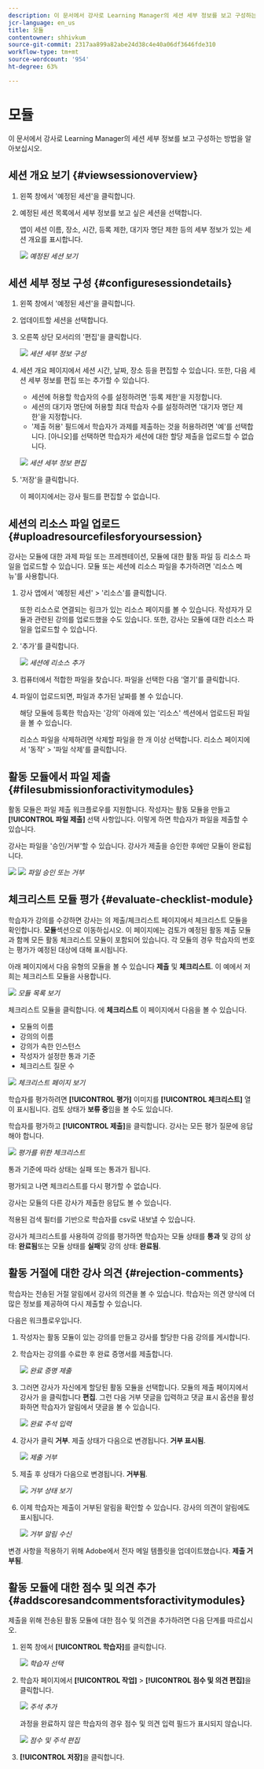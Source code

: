 ```yaml
---
description: 이 문서에서 강사로 Learning Manager의 세션 세부 정보를 보고 구성하는 방법을 알아보십시오.
jcr-language: en_us
title: 모듈
contentowner: shhivkum
source-git-commit: 2317aa899a82abe24d38c4e40a06df3646fde310
workflow-type: tm+mt
source-wordcount: '954'
ht-degree: 63%

---
```




# 모듈

이 문서에서 강사로 Learning Manager의 세션 세부 정보를 보고 구성하는 방법을 알아보십시오.

## 세션 개요 보기 {#viewsessionoverview}

1. 왼쪽 창에서 &#39;예정된 세션&#39;을 클릭합니다.
1. 예정된 세션 목록에서 세부 정보를 보고 싶은 세션을 선택합니다.

   앱이 세션 이름, 장소, 시간, 등록 제한, 대기자 명단 제한 등의 세부 정보가 있는 세션 개요를 표시합니다.

   ![](assets/upcomingsessions.png)
   *예정된 세션 보기*

## 세션 세부 정보 구성 {#configuresessiondetails}

1. 왼쪽 창에서 &#39;예정된 세션&#39;을 클릭합니다.
1. 업데이트할 세션을 선택합니다.
1. 오른쪽 상단 모서리의 &#39;편집&#39;을 클릭합니다.

   ![](assets/sessiondetails.png)
   *세션 세부 정보 구성*

1. 세션 개요 페이지에서 세션 시간, 날짜, 장소 등을 편집할 수 있습니다. 또한, 다음 세션 세부 정보를 편집 또는 추가할 수 있습니다.

   * 세션에 허용할 학습자의 수를 설정하려면 &#39;등록 제한&#39;을 지정합니다.
   * 세션의 대기자 명단에 허용할 최대 학습자 수를 설정하려면 &#39;대기자 명단 제한&#39;을 지정합니다.
   * &#39;제출 허용&#39; 필드에서 학습자가 과제를 제출하는 것을 허용하려면 &#39;예&#39;를 선택합니다. [아니오]를 선택하면 학습자가 세션에 대한 할당 제출을 업로드할 수 없습니다.

   ![](assets/editsessiondetails.png)
   *세션 세부 정보 편집*

1. &#39;저장&#39;을 클릭합니다.

   이 페이지에서는 강사 필드를 편집할 수 없습니다.

## 세션의 리소스 파일 업로드 {#uploadresourcefilesforyoursession}

강사는 모듈에 대한 과제 파일 또는 프레젠테이션, 모듈에 대한 활동 파일 등 리소스 파일을 업로드할 수 있습니다. 모듈 또는 세션에 리소스 파일을 추가하려면 &#39;리소스 메뉴&#39;를 사용합니다.

1. 강사 앱에서 &#39;예정된 세션&#39; > &#39;리소스&#39;를 클릭합니다.

   또한 리소스로 연결되는 링크가 있는 리소스 페이지를 볼 수 있습니다. 작성자가 모듈과 관련된 강의를 업로드했을 수도 있습니다. 또한, 강사는 모듈에 대한 리소스 파일을 업로드할 수 있습니다.

1. &#39;추가&#39;를 클릭합니다.

   ![](assets/addresource.png)
   *세션에 리소스 추가*

1. 컴퓨터에서 적합한 파일을 찾습니다. 파일을 선택한 다음 &#39;열기&#39;를 클릭합니다.
1. 파일이 업로드되면, 파일과 추가된 날짜를 볼 수 있습니다.

   해당 모듈에 등록한 학습자는 &#39;강의&#39; 아래에 있는 &#39;리소스&#39; 섹션에서 업로드된 파일을 볼 수 있습니다.

   리소스 파일을 삭제하려면 삭제할 파일을 한 개 이상 선택합니다. 리소스 페이지에서 &#39;동작&#39; > &#39;파일 삭제&#39;를 클릭합니다.

## 활동 모듈에서 파일 제출 {#filesubmissionforactivitymodules}

활동 모듈은 파일 제출 워크플로우를 지원합니다. 작성자는 활동 모듈을 만들고  **[!UICONTROL 파일 제출]** 선택 사항입니다. 이렇게 하면 학습자가 파일을 제출할 수 있습니다.

강사는 파일을 &#39;승인/거부&#39;할 수 있습니다. 강사가 제출을 승인한 후에만 모듈이 완료됩니다.

![](assets/activity-modules.png) ![](assets/approve-reject-option.png)
*파일 승인 또는 거부*

## 체크리스트 모듈 평가 {#evaluate-checklist-module}

학습자가 강의를 수강하면 강사는 의 제출/체크리스트 페이지에서 체크리스트 모듈을 확인합니다. **모듈**&#x200B;섹션으로 이동하십시오. 이 페이지에는 검토가 예정된 활동 제출 모듈과 함께 모든 활동 체크리스트 모듈이 포함되어 있습니다. 각 모듈의 경우 학습자의 번호는 평가가 예정된 대상에 대해 표시됩니다.

아래 페이지에서 다음 유형의 모듈을 볼 수 있습니다 **제출** 및 **체크리스트**. 이 예에서 저희는 체크리스트 모듈을 사용합니다.

![](assets/modules-list.png)
*모듈 목록 보기*

체크리스트 모듈을 클릭합니다. 에 **체크리스트** 이 페이지에서 다음을 볼 수 있습니다.

* 모듈의 이름
* 강의의 이름
* 강의가 속한 인스턴스
* 작성자가 설정한 통과 기준
* 체크리스트 질문 수

![](assets/checklist-page.png)
*체크리스트 페이지 보기*

학습자를 평가하려면 **[!UICONTROL 평가]** 이미지를 **[!UICONTROL 체크리스트]** 열이 표시됩니다. 검토 상태가 **보류 중**&#x200B;임을 볼 수도 있습니다.

학습자를 평가하고 **[!UICONTROL 제출]**&#x200B;을 클릭합니다. 강사는 모든 평가 질문에 응답해야 합니다.

![](assets/checklist-evaluation-screen.png)
*평가를 위한 체크리스트*

통과 기준에 따라 상태는 실패 또는 통과가 됩니다.

평가되고 나면 체크리스트를 다시 평가할 수 없습니다.

강사는 모듈의 다른 강사가 제출한 응답도 볼 수 있습니다.

적용된 검색 필터를 기반으로 학습자를 csv로 내보낼 수 있습니다.

강사가 체크리스트를 사용하여 강의를 평가하면 학습자는 모듈 상태를 **통과** 및 강의 상태: **완료됨**&#x200B;또는 모듈 상태를 **실패**&#x200B;및 강의 상태: **완료됨**.

## 활동 거절에 대한 강사 의견 {#rejection-comments}

학습자는 전송된 거절 알림에서 강사의 의견을 볼 수 있습니다. 학습자는 의견 양식에 더 많은 정보를 제공하여 다시 제출할 수 있습니다.

다음은 워크플로우입니다.

1. 작성자는 활동 모듈이 있는 강의를 만들고 강사를 할당한 다음 강의를 게시합니다.

1. 학습자는 강의를 수료한 후 완료 증명서를 제출합니다.

   ![](assets/proof-of-completion.png)
   *완료 증명 제출*

1. 그러면 강사가 자신에게 할당된 활동 모듈을 선택합니다. 모듈의 제출 페이지에서 강사가 을 클릭합니다 **편집**. 그런 다음 거부 댓글을 입력하고 댓글 표시 옵션을 활성화하면 학습자가 알림에서 댓글을 볼 수 있습니다.

   ![](assets/enter-comments.png)
   *완료 주석 입력*

1. 강사가 클릭 **거부**. 제출 상태가 다음으로 변경됩니다. **거부 표시됨**.

   ![](assets/marked-for-rejection.png)
   *제출 거부*

1. 제출 후 상태가 다음으로 변경됩니다. **거부됨**.

   ![](assets/rejected-status.png)
   *거부 상태 보기*

1. 이제 학습자는 제출이 거부된 알림을 확인할 수 있습니다. 강사의 의견이 알림에도 표시됩니다.

   ![](assets/notification-of-rejection.png)
   *거부 알림 수신*

변경 사항을 적용하기 위해 Adobe에서 전자 메일 템플릿을 업데이트했습니다. **제출 거부됨**.

## 활동 모듈에 대한 점수 및 의견 추가 {#addscoresandcommentsforactivitymodules}

제출을 위해 전송된 활동 모듈에 대한 점수 및 의견을 추가하려면 다음 단계를 따르십시오.

1. 왼쪽 창에서 **[!UICONTROL 학습자]**&#x200B;를 클릭합니다.

   ![](assets/learners.png)
   *학습자 선택*

1. 학습자 페이지에서 **[!UICONTROL 작업]** > **[!UICONTROL 점수 및 의견 편집]**&#x200B;을 클릭합니다.

   ![](assets/edit-scores-comments.png)
   *주석 추가*

   과정을 완료하지 않은 학습자의 경우 점수 및 의견 입력 필드가 표시되지 않습니다.

   ![](assets/editing-scores-andcomments.png)
   *점수 및 주석 편집*

1. **[!UICONTROL 저장]**&#x200B;을 클릭합니다.
